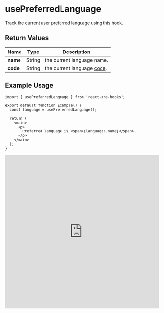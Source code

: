 # usePreferredLanguage

Track the current user preferred language using this hook.

## Return Values

| Name     | Type   | Description                                                                     |
| -------- | ------ | ------------------------------------------------------------------------------- |
| **name** | String | the current language name.                                                      |
| **code** | String | the current language [code](http://www.lingoes.net/en/translator/langcode.htm). |

## Example Usage

```tsx
import { usePreferredLanguage } from 'react-pre-hooks';

export default function Example() {
  const language = usePreferredLanguage();

  return (
    <main>
      <p>
        Preferred language is <span>{language?.name}</span>.
      </p>
    </main>
  );
}
```

<iframe src="https://codesandbox.io/embed/usepreferredlanguage-tccx3q?fontsize=14&hidenavigation=1&module=%2Fsrc%2FComponent.tsx&theme=dark" style="width:100%; height:500px; border:0; overflow:hidden;" title="usePreferredLanguage" allow="accelerometer; ambient-light-sensor; camera; encrypted-media; geolocation; gyroscope; hid; microphone; midi; payment; usb; vr; xr-spatial-tracking" sandbox="allow-forms allow-modals allow-popups allow-presentation allow-same-origin allow-scripts"></iframe>
